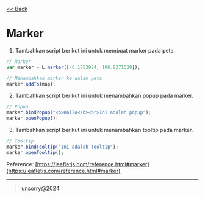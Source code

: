 [<< Back](../README.md)

# Marker

1. Tambahkan script berikut ini untuk membuat marker pada peta.
```javascript
// Marker
var marker = L.marker([-6.1753924, 106.8271528]);

// Menambahkan marker ke dalam peta
marker.addTo(map);
```

2. Tambahkan script berikut ini untuk menambahkan popup pada marker.
```javascript
// Popup
marker.bindPopup("<b>Hallo</b><br>Ini adalah popup");
marker.openPopup();
```

3. Tambahkan script berikut ini untuk menambahkan tooltip pada marker.
```javascript
// Tooltip
marker.bindTooltip("Ini adalah tooltip");
marker.openTooltip();
```

Reference: [https://leafletjs.com/reference.html#marker](https://leafletjs.com/reference.html#marker)

---
> [unsorry@2024](https://unsorry.net)